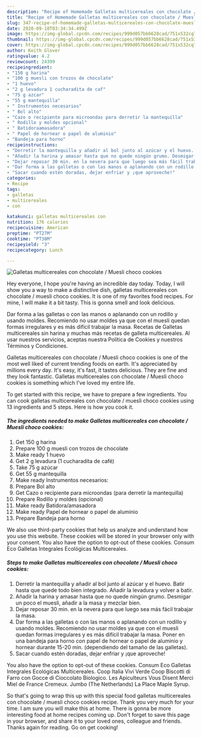 ```yaml
---
description: "Recipe of Homemade Galletas multicereales con chocolate / Muesli choco cookies"
title: "Recipe of Homemade Galletas multicereales con chocolate / Muesli choco cookies"
slug: 347-recipe-of-homemade-galletas-multicereales-con-chocolate-muesli-choco-cookies
date: 2020-09-10T03:34:34.499Z
image: https://img-global.cpcdn.com/recipes/999d057bb6628cad/751x532cq70/galletas-multicereales-con-chocolate-muesli-choco-cookies-foto-principal.jpg
thumbnail: https://img-global.cpcdn.com/recipes/999d057bb6628cad/751x532cq70/galletas-multicereales-con-chocolate-muesli-choco-cookies-foto-principal.jpg
cover: https://img-global.cpcdn.com/recipes/999d057bb6628cad/751x532cq70/galletas-multicereales-con-chocolate-muesli-choco-cookies-foto-principal.jpg
author: Keith Glover
ratingvalue: 4.2
reviewcount: 24399
recipeingredient:
- "150 g harina"
- "100 g muesli con trozos de chocolate"
- "1 huevo"
- "2 g levadura 1 cucharadita de caf"
- "75 g azcar"
- "55 g mantequilla"
- " Instrumentos necesarios"
- " Bol alto"
- "Cazo o recipiente para microondas para derretir la mantequilla"
- " Rodillo y moldes opcional"
- " Batidoraamasadora"
- " Papel de hornear o papel de aluminio"
- "Bandeja para horno"
recipeinstructions:
- "Derretir la mantequilla y añadir al bol junto al azúcar y el huevo. Batir hasta que quede todo bien integrado. Añadir la levadura y volver a batir."
- "Añadir la harina y amasar hasta que no quede ningún grumo. Desmigar un poco el muesli, añadir a la masa y mezclar bien."
- "Dejar reposar 30 min. en la nevera para que luego sea más fácil trabajar la masa."
- "Dar forma a las galletas o con las manos o aplanando con un rodillo y usando moldes. Recomiendo no usar moldes ya que con el muesli quedan formas irregulares y es más difícil trabajar la masa. Poner en una bandeja para horno con papel de hornear o papel de aluminio y hornear durante 15-20 min. (dependiendo del tamaño de las galletas)."
- "Sacar cuando estén doradas, dejar enfriar y ¡que aproveche!"
categories:
- Recipe
tags:
- galletas
- multicereales
- con

katakunci: galletas multicereales con 
nutrition: 176 calories
recipecuisine: American
preptime: "PT27M"
cooktime: "PT38M"
recipeyield: "3"
recipecategory: Lunch

---
```



![Galletas multicereales con chocolate / Muesli choco cookies](https://img-global.cpcdn.com/recipes/999d057bb6628cad/751x532cq70/galletas-multicereales-con-chocolate-muesli-choco-cookies-foto-principal.jpg)

Hey everyone, I hope you're having an incredible day today. Today, I will show you a way to make a distinctive dish, galletas multicereales con chocolate / muesli choco cookies. It is one of my favorites food recipes. For mine, I will make it a bit tasty. This is gonna smell and look delicious.

Dar forma a las galletas o con las manos o aplanando con un rodillo y usando moldes. Recomiendo no usar moldes ya que con el muesli quedan formas irregulares y es más difícil trabajar la masa. Recetas de Galletas multicereales sin harina y muchas más recetas de galleta multicereales. Al usar nuestros servicios, aceptas nuestra Política de Cookies y nuestros Términos y Condiciones.

Galletas multicereales con chocolate / Muesli choco cookies is one of the most well liked of current trending foods on earth. It's appreciated by millions every day. It's easy, it's fast, it tastes delicious. They are fine and they look fantastic. Galletas multicereales con chocolate / Muesli choco cookies is something which I've loved my entire life.


To get started with this recipe, we have to prepare a few ingredients. You can cook galletas multicereales con chocolate / muesli choco cookies using 13 ingredients and 5 steps. Here is how you cook it.

<!--inarticleads1-->

##### The ingredients needed to make Galletas multicereales con chocolate / Muesli choco cookies:

1. Get 150 g harina
1. Prepare 100 g muesli con trozos de chocolate
1. Make ready 1 huevo
1. Get 2 g levadura (1 cucharadita de café)
1. Take 75 g azúcar
1. Get 55 g mantequilla
1. Make ready  Instrumentos necesarios:
1. Prepare  Bol alto
1. Get Cazo o recipiente para microondas (para derretir la mantequilla)
1. Prepare  Rodillo y moldes (opcional)
1. Make ready  Batidora/amasadora
1. Make ready  Papel de hornear o papel de aluminio
1. Prepare Bandeja para horno


We also use third-party cookies that help us analyze and understand how you use this website. These cookies will be stored in your browser only with your consent. You also have the option to opt-out of these cookies. Consum Eco Galletas Integrales Ecológicas Multicereales. 

<!--inarticleads2-->

##### Steps to make Galletas multicereales con chocolate / Muesli choco cookies:

1. Derretir la mantequilla y añadir al bol junto al azúcar y el huevo. Batir hasta que quede todo bien integrado. Añadir la levadura y volver a batir.
1. Añadir la harina y amasar hasta que no quede ningún grumo. Desmigar un poco el muesli, añadir a la masa y mezclar bien.
1. Dejar reposar 30 min. en la nevera para que luego sea más fácil trabajar la masa.
1. Dar forma a las galletas o con las manos o aplanando con un rodillo y usando moldes. Recomiendo no usar moldes ya que con el muesli quedan formas irregulares y es más difícil trabajar la masa. Poner en una bandeja para horno con papel de hornear o papel de aluminio y hornear durante 15-20 min. (dependiendo del tamaño de las galletas).
1. Sacar cuando estén doradas, dejar enfriar y ¡que aproveche!


You also have the option to opt-out of these cookies. Consum Eco Galletas Integrales Ecológicas Multicereales. Coop Italia Vivi Verde Coop Biscotti di Farro con Gocce di Cioccolato Biologico. Les Apiculteurs Vous Disent Merci Miel de France Cremeux. Jumbo (The Netherlands) La Place Maple Syrup. 

So that's going to wrap this up with this special food galletas multicereales con chocolate / muesli choco cookies recipe. Thank you very much for your time. I am sure you will make this at home. There is gonna be more interesting food at home recipes coming up. Don't forget to save this page in your browser, and share it to your loved ones, colleague and friends. Thanks again for reading. Go on get cooking!
